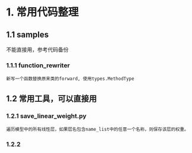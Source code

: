 # 1. 常用代码整理

## 1.1 samples
不能直接用，参考代码备份
### 1.1.1 function_rewriter
    新写一个函数替换原来类的forward, 使用types.MethodType

## 1.2 常用工具，可以直接用
### 1.2.1 save_linear_weight.py
    
    遍历模型中的所有线性层，如果层名包含name_list中的任意一个名称，则保存该层的权重。

### 1.2.2 

